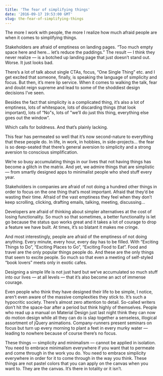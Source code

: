 ```yaml
---
title: 'The fear of simplifying things'
date: '2016-09-17 19:53:00 GMT'
slug: the-fear-of-simplifying-things
---
```

The more I work with people, the more I realize how much afraid people are when it comes to simplifying things.

Stakeholders are afraid of emptiness on landing pages. “Too much empty space here and here… let’s reduce the paddings.” The result — I think they never realize — is a botched up landing page that just doesn’t stand out. Worse. It just looks bad.

There’s a lot of talk about single CTAs, focus, “One Single Thing” etc. and I get excited that someone, finally, is speaking the language of simplicity and focus. But then, it’s mere lip service. When it comes to walking the talk, fear and doubt reign supreme and lead to some of the shoddiest design decisions I’ve seen.

Besides the fact that simplicity is a complicated thing, it’s also a lot of emptiness, lots of whitespace, lots of discarding things (that look important), lots of “No"s, lots of "we’ll do just this thing, everything else goes out the window”.

Which calls for boldness. And that’s plainly lacking.

This fear has permeated so well that it’s now second-nature to everything that these people do. In life, in work, in hobbies, in side-projects… the fear is so deep-seated that there’s general aversion to simplicity and a strong aversion to conscious simplification.

We’re so busy accumulating things in our lives that not having things has become a glitch in the matrix. And yet, we admire things that are simplistic — from smartly designed apps to minimalist people who shed stuff every year.

Stakeholders in companies are afraid of not doing a hundred other things in order to focus on the one thing that’s most important. Afraid that they’d be wasting their time. Afraid of the vast emptiness they feel when they don’t keep scrolling, clicking, drafting emails, talking, meeting, discussing…

Developers are afraid of thinking about simpler alternatives at the cost of losing functionality. So much so that sometimes, a better functionality is let go because the status quo works great and it takes a lot of courage to drop a feature we have built. At times, it’s so blatant it makes me cringe.

And most interestingly, people are afraid of the emptiness of not doing anything. Every minute, every hour, every day has to be filled. With “Exciting Things to Do”, “Exciting Places to Go”, “Exciting Food to Eat”. Food and travel are the only popular things people do. And these are the only things that seem to excite people. So much so that even a meeting of self-styled “book lovers” meets only in exotic cafes.

Designing a simple life is not just hard but we’ve accumulated so much stuff into our lives — at all levels — that it’s also become an act of immense courage.

Even people who think they have designed their life to be simple, I notice, aren’t even aware of the massive complexities they stick to. It’s such a hypocritic society. There’s almost zero attention to detail. So-called writers don’t hit the space-bar after a period but think highly of themselves. People who read up a manual on Material Design just last night think they can now do motion design while all they can do is slap together a senseless, illogical assortment of jQuery animations. Company-runners present seminars on focus but turn up every morning to plant a feet in every murky water — leading to nowhere because of course there’s no focus.

These things — simplicity and minimalism — cannot be applied in isolation. You need to embrace minimalism everywhere if you want that to permeate and come through in the work you do. You need to embrace simplicity everywhere in order for it to come through in the way you think. These things are not pastel colors that you can apply on the canvas when you want to. They are the canvas. It’s there in totality or it isn’t.